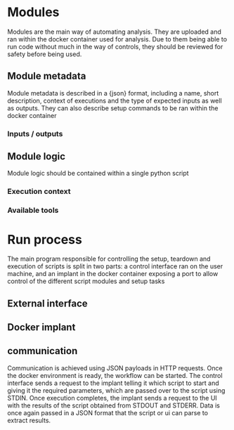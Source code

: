 # Modules

Modules are the main way of automating analysis. They are uploaded and ran within the docker container used for analysis. Due to them being able to run code without much in the way of controls, they should be reviewed for safety before being used.
## Module metadata

Module metadata is described in a {json} format, including a name, short description, context of executions and the type of expected inputs as well as outputs. They can also describe setup commands to be ran within the docker container
### Inputs / outputs
## Module logic

Module logic should be contained within a single python script

### Execution context
### Available tools

# Run process

The main program responsible for controlling the setup, teardown and execution of scripts is split in two parts: a control interface ran on the user machine, and an implant in the docker container exposing a port to allow control of the different script modules and setup tasks

## External interface

## Docker implant

## communication

Communication is achieved using JSON payloads in HTTP requests. Once the docker environment is ready, the workflow can be started. The control interface sends a request to the implant telling it which script to start and giving it the required parameters, which are passed over to the script using STDIN. Once execution completes, the implant sends a request to the UI with the results of the script obtained from STDOUT and STDERR. Data is once again passed in a JSON format that the script or ui can parse to extract results.